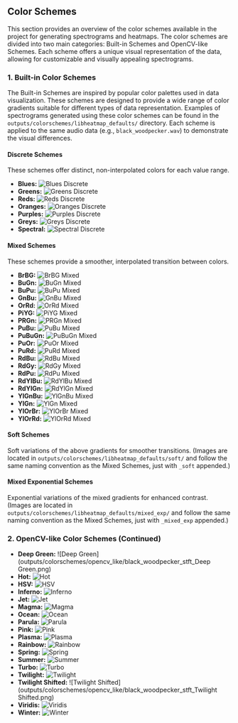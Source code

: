 ## Color Schemes

This section provides an overview of the color schemes available in the project for generating spectrograms and heatmaps. The color schemes are divided into two main categories: Built-in Schemes and OpenCV-like Schemes. Each scheme offers a unique visual representation of the data, allowing for customizable and visually appealing spectrograms.

### 1. Built-in Color Schemes

The Built-in Schemes are inspired by popular color palettes used in data visualization. These schemes are designed to provide a wide range of color gradients suitable for different types of data representation.  Examples of spectrograms generated using these color schemes can be found in the `outputs/colorschemes/libheatmap_defaults/` directory. Each scheme is applied to the same audio data (e.g., `black_woodpecker.wav`) to demonstrate the visual differences.

#### Discrete Schemes

These schemes offer distinct, non-interpolated colors for each value range.

*   **Blues:**  ![Blues Discrete](outputs/colorschemes/libheatmap_defaults/discrete/black_woodpecker_stft_Blues_discrete.png)
*   **Greens:** ![Greens Discrete](outputs/colorschemes/libheatmap_defaults/discrete/black_woodpecker_stft_Greens_discrete.png)
*   **Reds:** ![Reds Discrete](outputs/colorschemes/libheatmap_defaults/discrete/black_woodpecker_stft_Reds_discrete.png)
*   **Oranges:** ![Oranges Discrete](outputs/colorschemes/libheatmap_defaults/discrete/black_woodpecker_stft_Oranges_discrete.png)
*   **Purples:** ![Purples Discrete](outputs/colorschemes/libheatmap_defaults/discrete/black_woodpecker_stft_Purples_discrete.png)
*   **Greys:** ![Greys Discrete](outputs/colorschemes/libheatmap_defaults/discrete/black_woodpecker_stft_Greys_discrete.png)
*   **Spectral:** ![Spectral Discrete](outputs/colorschemes/libheatmap_defaults/discrete/black_woodpecker_stft_Spectral_discrete.png)

#### Mixed Schemes

These schemes provide a smoother, interpolated transition between colors.

*   **BrBG:** ![BrBG Mixed](outputs/colorschemes/libheatmap_defaults/mixed/black_woodpecker_stft_BrBG_mixed.png)
*   **BuGn:** ![BuGn Mixed](outputs/colorschemes/libheatmap_defaults/mixed/black_woodpecker_stft_BuGn_mixed.png)
*   **BuPu:** ![BuPu Mixed](outputs/colorschemes/libheatmap_defaults/mixed/black_woodpecker_stft_BuPu_mixed.png)
*   **GnBu:** ![GnBu Mixed](outputs/colorschemes/libheatmap_defaults/mixed/black_woodpecker_stft_GnBu_mixed.png)
*   **OrRd:** ![OrRd Mixed](outputs/colorschemes/libheatmap_defaults/mixed/black_woodpecker_stft_OrRd_mixed.png)
*   **PiYG:** ![PiYG Mixed](outputs/colorschemes/libheatmap_defaults/mixed/black_woodpecker_stft_PiYG_mixed.png)
*   **PRGn:** ![PRGn Mixed](outputs/colorschemes/libheatmap_defaults/mixed/black_woodpecker_stft_PRGn_mixed.png)
*   **PuBu:** ![PuBu Mixed](outputs/colorschemes/libheatmap_defaults/mixed/black_woodpecker_stft_PuBu_mixed.png)
*   **PuBuGn:** ![PuBuGn Mixed](outputs/colorschemes/libheatmap_defaults/mixed/black_woodpecker_stft_PuBuGn_mixed.png)
*   **PuOr:** ![PuOr Mixed](outputs/colorschemes/libheatmap_defaults/mixed/black_woodpecker_stft_PuOr_mixed.png)
*   **PuRd:** ![PuRd Mixed](outputs/colorschemes/libheatmap_defaults/mixed/black_woodpecker_stft_PuRd_mixed.png)
*   **RdBu:** ![RdBu Mixed](outputs/colorschemes/libheatmap_defaults/mixed/black_woodpecker_stft_RdBu_mixed.png)
*   **RdGy:** ![RdGy Mixed](outputs/colorschemes/libheatmap_defaults/mixed/black_woodpecker_stft_RdGy_mixed.png)
*   **RdPu:** ![RdPu Mixed](outputs/colorschemes/libheatmap_defaults/mixed/black_woodpecker_stft_RdPu_mixed.png)
*   **RdYlBu:** ![RdYlBu Mixed](outputs/colorschemes/libheatmap_defaults/mixed/black_woodpecker_stft_RdYlBu_mixed.png)
*   **RdYlGn:** ![RdYlGn Mixed](outputs/colorschemes/libheatmap_defaults/mixed/black_woodpecker_stft_RdYlGn_mixed.png)
*   **YlGnBu:** ![YlGnBu Mixed](outputs/colorschemes/libheatmap_defaults/mixed/black_woodpecker_stft_YlGnBu_mixed.png)
*   **YlGn:** ![YlGn Mixed](outputs/colorschemes/libheatmap_defaults/mixed/black_woodpecker_stft_YlGn_mixed.png)
*   **YlOrBr:** ![YlOrBr Mixed](outputs/colorschemes/libheatmap_defaults/mixed/black_woodpecker_stft_YlOrBr_mixed.png)
*   **YlOrRd:** ![YlOrRd Mixed](outputs/colorschemes/libheatmap_defaults/mixed/black_woodpecker_stft_YlOrRd_mixed.png)

#### Soft Schemes

Soft variations of the above gradients for smoother transitions.  (Images are located in `outputs/colorschemes/libheatmap_defaults/soft/` and follow the same naming convention as the Mixed Schemes, just with `_soft` appended.)

#### Mixed Exponential Schemes

Exponential variations of the mixed gradients for enhanced contrast. (Images are located in `outputs/colorschemes/libheatmap_defaults/mixed_exp/` and follow the same naming convention as the Mixed Schemes, just with `_mixed_exp` appended.)

### 2. OpenCV-like Color Schemes (Continued)

*   **Deep Green:** ![Deep Green](outputs/colorschemes/opencv_like/black_woodpecker_stft_Deep Green.png)
*   **Hot:** ![Hot](outputs/colorschemes/opencv_like/black_woodpecker_stft_Hot.png)
*   **HSV:** ![HSV](outputs/colorschemes/opencv_like/black_woodpecker_stft_HSV.png)
*   **Inferno:** ![Inferno](outputs/colorschemes/opencv_like/black_woodpecker_stft_Inferno.png)
*   **Jet:** ![Jet](outputs/colorschemes/opencv_like/black_woodpecker_stft_Jet.png)
*   **Magma:** ![Magma](outputs/colorschemes/opencv_like/black_woodpecker_stft_Magma.png)
*   **Ocean:** ![Ocean](outputs/colorschemes/opencv_like/black_woodpecker_stft_Ocean.png)
*   **Parula:** ![Parula](outputs/colorschemes/opencv_like/black_woodpecker_stft_Parula.png)
*   **Pink:** ![Pink](outputs/colorschemes/opencv_like/black_woodpecker_stft_Pink.png)
*   **Plasma:** ![Plasma](outputs/colorschemes/opencv_like/black_woodpecker_stft_Plasma.png)
*   **Rainbow:** ![Rainbow](outputs/colorschemes/opencv_like/black_woodpecker_stft_Rainbow.png)
*   **Spring:** ![Spring](outputs/colorschemes/opencv_like/black_woodpecker_stft_Spring.png)
*   **Summer:** ![Summer](outputs/colorschemes/opencv_like/black_woodpecker_stft_Summer.png)
*   **Turbo:** ![Turbo](outputs/colorschemes/opencv_like/black_woodpecker_stft_Turbo.png)
*   **Twilight:** ![Twilight](outputs/colorschemes/opencv_like/black_woodpecker_stft_Twilight.png)
*   **Twilight Shifted:** ![Twilight Shifted](outputs/colorschemes/opencv_like/black_woodpecker_stft_Twilight Shifted.png)
*   **Viridis:** ![Viridis](outputs/colorschemes/opencv_like/black_woodpecker_stft_Viridis.png)
*   **Winter:** ![Winter](outputs/colorschemes/opencv_like/black_woodpecker_stft_Winter.png)
